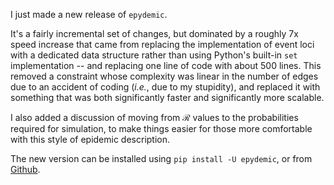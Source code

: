 <!--
.. title: New, faster, release of epydemic
.. slug: new-faster-release-of-epydemic
.. date: 2021-05-14 09:33:17 UTC+01:00
.. tags: news, epydemic, development, python, complex networks, epidemic spreading, simulation
.. has_math: true
.. category:
.. link:
.. description:
.. type: text
-->

I just made a new release of `epydemic`.

<!-- TEASER_END -->

It's a fairly incremental set of changes, but dominated by a roughly
7x speed increase that came from replacing the implementation of event
loci with a dedicated data structure rather than using Python's
built-in `set` implementation -- and replacing one line of code
with about 500 lines. This removed a constraint whose complexity
was linear in the number of edges due to an accident of coding
(*i.e.*, due to my stupidity), and replaced it with something that was
both significantly faster and significantly more scalable.

I also added a discussion of moving from $\mathcal{R}$ values to
the probabilities required for simulation, to make things easier for
those more comfortable with this style of epidemic description.

The new version can be installed using `pip install -U
epydemic`, or from [Github](https://github.com/simoninireland/epydemic).
